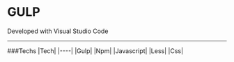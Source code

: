 # GULP

Developed with Visual Studio Code

---


###Techs
|Tech|
|----|
|Gulp|
|Npm|
|Javascript|
|Less|
|Css|

